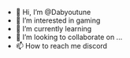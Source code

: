 - 👋 Hi, I’m @Dabyoutune
- 👀 I’m interested in gaming 
- 🌱 I’m currently learning
- 💞️ I’m looking to collaborate on ...
- 📫 How to reach me discord

<!---
Dabyoutune/Dabyoutune is a ✨ special ✨ repository because its `README.md` (this file) appears on your GitHub profile.
You can click the Preview link to take a look at your changes.
--->
